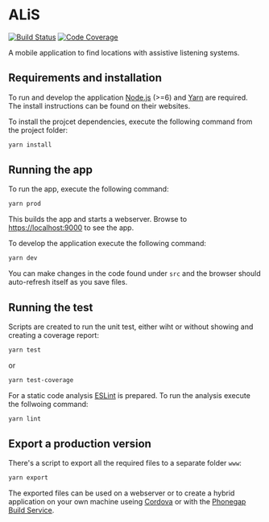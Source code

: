 # ALiS

[![Build Status][travis-image]][travis-url]
[![Code Coverage][codecov-image]][codecov-url]

A mobile application to find locations with assistive listening systems.

## Requirements and installation

To run and develop the application [Node.js](https://nodejs.org/en/) (>=6) and [Yarn](https://yarnpkg.com) are required. The install instructions can be found on their websites.

To install the projcet dependencies, execute the following command from the project folder:

```bash
yarn install
```

## Running the app

To run the app, execute the following command:

```bash
yarn prod
```

This builds the app and starts a webserver. Browse to [https://localhost:9000](https://localhost:9000) to see the app.

To develop the application execute the following command:

```bash
yarn dev
```

You can make changes in the code found under `src` and the browser should auto-refresh itself as you save files.

## Running the test

Scripts are created to run the unit test, either wiht or without showing and creating a coverage report:

```bash
yarn test
```
or

```bash
yarn test-coverage
```

For a static code analysis [ESLint](http://eslint.org/) is prepared. To run the analysis execute the follwoing command:

```bash
yarn lint
```


## Export a production version

There's a script to export all the required files to a separate folder `www`:

```bash
yarn export
```

The exported files can be used on a webserver or to create a hybrid application on your own machine useing [Cordova](https://cordova.apache.org/) or with the [Phonegap Build Service](https://build.phonegap.com/).


[travis-url]: https://travis-ci.org/sidloki/alis
[travis-image]: https://travis-ci.org/sidloki/alis.svg?branch=master
[codecov-url]: https://codecov.io/gh/sidloki/alis
[codecov-image]: https://codecov.io/gh/sidloki/alis/branch/master/graph/badge.svg
